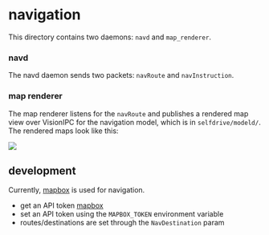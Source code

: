 # navigation

This directory contains two daemons: `navd` and `map_renderer`.

### navd

The navd daemon sends two packets: `navRoute` and `navInstruction`.

### map renderer

The map renderer listens for the `navRoute` and publishes a rendered map view over VisionIPC for the navigation model, which is in `selfdrive/modeld/`. The rendered maps look like this:

![](https://i.imgur.com/oZLfmwq.png)

## development

Currently, [mapbox](https://www.mapbox.com/) is used for navigation.

* get an API token [mapbox](https://docs.mapbox.com/help/glossary/access-token/)
* set an API token using the `MAPBOX_TOKEN` environment variable
* routes/destinations are set through the `NavDestination` param
